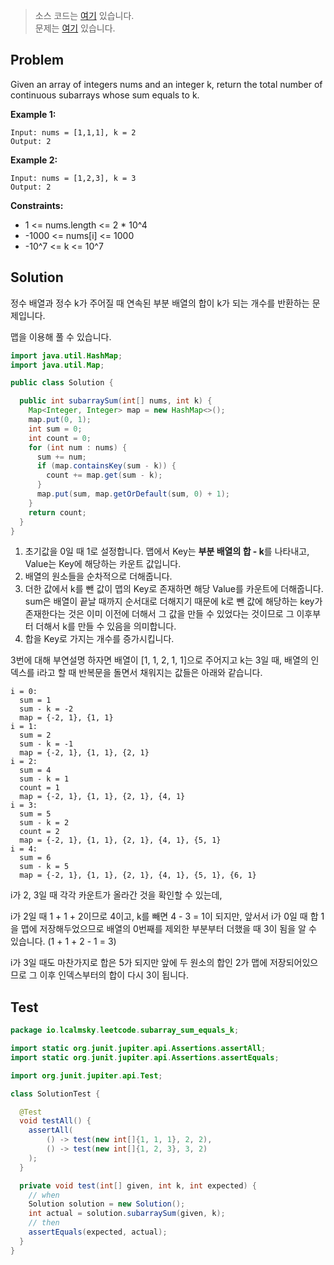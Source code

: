 > 소스 코드는 [여기](https://github.com/lcalmsky/leetcode/blob/master/src/main/java/io/lcalmsky/leetcode/sub_array_equals_k/Solution.java) 있습니다.  
> 문제는 [여기](https://leetcode.com/problems/sub-array-equals-k/) 있습니다.

## Problem

Given an array of integers nums and an integer k, return the total number of continuous subarrays whose sum equals to k.

**Example 1:**
```text
Input: nums = [1,1,1], k = 2
Output: 2
```
**Example 2:**
```text
Input: nums = [1,2,3], k = 3
Output: 2
```

**Constraints:**

* 1 <= nums.length <= 2 * 10^4
* -1000 <= nums[i] <= 1000
* -10^7 <= k <= 10^7

## Solution

정수 배열과 정수 k가 주어질 때 연속된 부분 배열의 합이 k가 되는 개수를 반환하는 문제입니다.

맵을 이용해 풀 수 있습니다.

```java
import java.util.HashMap;
import java.util.Map;

public class Solution {

  public int subarraySum(int[] nums, int k) {
    Map<Integer, Integer> map = new HashMap<>();
    map.put(0, 1);
    int sum = 0;
    int count = 0;
    for (int num : nums) {
      sum += num;
      if (map.containsKey(sum - k)) {
        count += map.get(sum - k);
      }
      map.put(sum, map.getOrDefault(sum, 0) + 1);
    }
    return count;
  }
}

```

1. 초기값을 0일 때 1로 설정합니다. 맵에서 Key는 **부분 배열의 합 - k**를 나타내고, Value는 Key에 해당하는 카운트 값입니다.
2. 배열의 원소들을 순차적으로 더해줍니다.
3. 더한 값에서 k를 뺀 값이 맵의 Key로 존재하면 해당 Value를 카운트에 더해줍니다. sum은 배열이 끝날 때까지 순서대로 더해지기 때문에 k로 뺀 값에 해당하는 key가 존재한다는 것은 이미 이전에 더해서 그 값을 만들 수 있었다는 것이므로 그 이후부터 더해서 k를 만들 수 있음을 의미합니다.
4. 합을 Key로 가지는 개수를 증가시킵니다.

3번에 대해 부연설명 하자면 배열이 [1, 1, 2, 1, 1]으로 주어지고 k는 3일 때, 배열의 인덱스를 i라고 할 때 반복문을 돌면서 채워지는 값들은 아래와 같습니다.
```text
i = 0:
  sum = 1
  sum - k = -2
  map = {-2, 1}, {1, 1}
i = 1:
  sum = 2
  sum - k = -1
  map = {-2, 1}, {1, 1}, {2, 1}
i = 2:
  sum = 4
  sum - k = 1
  count = 1
  map = {-2, 1}, {1, 1}, {2, 1}, {4, 1}
i = 3:
  sum = 5
  sum - k = 2
  count = 2
  map = {-2, 1}, {1, 1}, {2, 1}, {4, 1}, {5, 1}
i = 4:
  sum = 6
  sum - k = 5
  map = {-2, 1}, {1, 1}, {2, 1}, {4, 1}, {5, 1}, {6, 1}
```

i가 2, 3일 때 각각 카운트가 올라간 것을 확인할 수 있는데,

i가 2일 때 1 + 1 + 2이므로 4이고, k를 빼면 4 - 3 = 1이 되지만, 앞서서 i가 0일 때 합 1을 맵에 저장해두었으므로 배열의 0번째를 제외한 부분부터 더했을 때 3이 됨을 알 수 있습니다. (1 + 1 + 2 - 1 = 3)   

i가 3일 때도 마찬가지로 합은 5가 되지만 앞에 두 원소의 합인 2가 맵에 저장되어있으므로 그 이후 인덱스부터의 합이 다시 3이 됩니다.

## Test

```java
package io.lcalmsky.leetcode.subarray_sum_equals_k;

import static org.junit.jupiter.api.Assertions.assertAll;
import static org.junit.jupiter.api.Assertions.assertEquals;

import org.junit.jupiter.api.Test;

class SolutionTest {

  @Test
  void testAll() {
    assertAll(
        () -> test(new int[]{1, 1, 1}, 2, 2),
        () -> test(new int[]{1, 2, 3}, 3, 2)
    );
  }

  private void test(int[] given, int k, int expected) {
    // when
    Solution solution = new Solution();
    int actual = solution.subarraySum(given, k);
    // then
    assertEquals(expected, actual);
  }
}
```